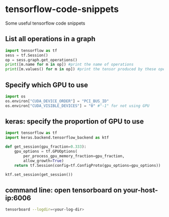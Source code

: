 # tensorflow-code-snippets
Some useful tensorflow code snippets

## List all operations in a graph
```python
import tensorflow as tf
sess = tf.Session()
op = sess.graph.get_operations()
print([m.name for m in op]) #print the name of operations
print([m.values() for m in op]) #print the tensor produced by these operations
```

## Specify which GPU to use
```python
import os
os.environ["CUDA_DEVICE_ORDER"] = "PCI_BUS_ID"
os.environ["CUDA_VISIBLE_DEVICES"] = "0" #"-1" for not using GPU
```

## keras: specify the proportion of GPU to use
```python
import tensorflow as tf
import keras.backend.tensorflow_backend as ktf

def get_session(gpu_fraction=0.333):
    gpu_options = tf.GPUOptions(
        per_process_gpu_memory_fraction=gpu_fraction,
        allow_growth=True)
    return tf.Session(config=tf.ConfigProto(gpu_options=gpu_options))

ktf.set_session(get_session())
```

## command line: open tensorboard on your-host-ip:6006
```sh
tensorboard --logdir=<your-log-dir>
```
